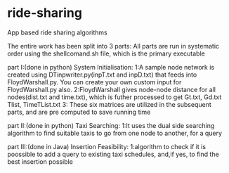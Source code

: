 # ride-sharing
App based ride sharing algorithms

The entire work has been split into 3 parts:
All parts are run in systematic order using the shellcomand.sh file, which is the primary executable

part I:(done in python)
System Initialisation:
1:A sample node network is created using DTinpwriter.py(inpT.txt and inpD.txt) that feeds into FloydWarshall.py.
  You can create your own custom input for FloydWarshall.py also.
2:FloydWarshall gives node-node distance for all nodes(dist.txt and time.txt), which is futher processed to get
  Gt.txt, Gd.txt Tlist, TimeTList.txt
3: These six matrices are utilized in the subsequent parts, and are pre computed to save running time

part II:(done in python)
Taxi Searching:
1:It uses the dual side searching algorithm to find suitable taxis to go from one node to another, for a query

part III:(done in Java)
Insertion Feasibility:
1:algorithm to check if it is poossible to add a query to existing taxi schedules, and,if yes, 
  to find the best insertion possible 